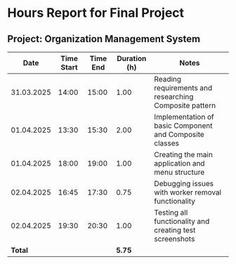 # Hours Report for Final Project

## Project: Organization Management System

| Date       | Time Start | Time End | Duration (h) | Notes                                               |
|------------|------------|----------|--------------|-----------------------------------------------------|
| 31.03.2025 | 14:00      | 15:00    | 1.00         | Reading requirements and researching Composite pattern |
| 01.04.2025 | 13:30      | 15:30    | 2.00         | Implementation of basic Component and Composite classes |
| 01.04.2025 | 18:00      | 19:00    | 1.00         | Creating the main application and menu structure     |
| 02.04.2025 | 16:45      | 17:30    | 0.75         | Debugging issues with worker removal functionality  |
| 02.04.2025 | 19:30      | 20:30    | 1.00         | Testing all functionality and creating test screenshots |
| **Total**  |            |          | **5.75**     |                                                     |
